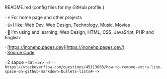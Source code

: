  README.md (config files for my GitHub profile.)  

· ⚡ For home page and other projects  
· 👍 I like: Web Dev, Web Design, Technology, Music, Movies  
· 🌱 I'm using and learning: Web Design, HTML, CSS, JavaSript, PHP and English  
  
· [https://inonehp.pages.dev](https://inonehp.pages.dev/)  
· [Source Code](https://github.com/inonehp/inonehp.github.io)  


· 2 sapce - br: `<br> <!--https://stackoverflow.com/questions/45113083/how-to-remove-extra-line-space-on-github-markdown-bullets-lists#-->`

<!--
**inonehp/inonehp** is a ✨ _special_ ✨ repository because its `README.md` (this file) appears on your GitHub profile.

Here are some ideas to get you started:

- 🔭 I’m currently working on ...
- 🌱 I’m currently learning ...
- 👯 I’m looking to collaborate on ...
- 🤔 I’m looking for help with ...
- 💬 Ask me about ...
- 📫 How to reach me: ...
- 😄 Pronouns: ...
- ⚡ Fun fact: ...
-->


